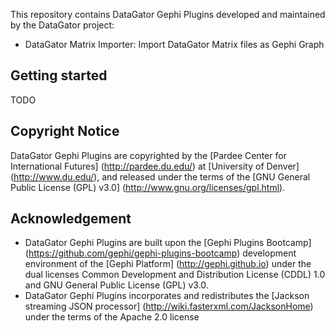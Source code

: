 This repository contains DataGator Gephi Plugins developed and maintained by the DataGator project:

- DataGator Matrix Importer: Import DataGator Matrix files as Gephi Graph


## Getting started

TODO


## Copyright Notice

DataGator Gephi Plugins are copyrighted by the [Pardee Center for International Futures] (http://pardee.du.edu/) at [University of Denver] (http://www.du.edu/), and released under the terms of the [GNU General Public License (GPL) v3.0] (http://www.gnu.org/licenses/gpl.html).


## Acknowledgement

- DataGator Gephi Plugins are built upon the [Gephi Plugins Bootcamp] (https://github.com/gephi/gephi-plugins-bootcamp) development environment of the [Gephi Platform] (http://gephi.github.io) under the dual licenses Common Development and Distribution License (CDDL) 1.0 and GNU General Public License (GPL) v3.0.
- DataGator Gephi Plugins incorporates and redistributes the [Jackson streaming JSON processor] (http://wiki.fasterxml.com/JacksonHome) under the terms of the Apache 2.0 license
